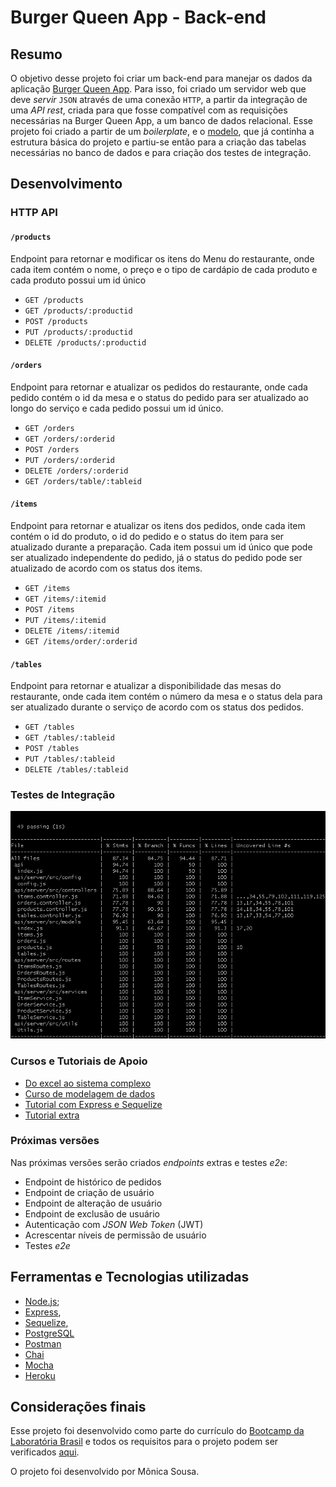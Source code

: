 # Burger Queen App - Back-end

## Resumo

O objetivo desse projeto foi criar um back-end para manejar os dados da aplicação [Burger Queen App](https://github.com/mokasousa/RestaurantApp-Burger-Queen/). 
Para isso, foi criado um servidor web que deve _servir_ `JSON` através de uma conexão `HTTP`, a partir da integração de uma _API rest_, criada para que fosse compatível com as requisições necessárias na Burger Queen App, a um banco de dados relacional.
Esse projeto foi criado a partir de um _boilerplate_, e o [modelo](https://github.com/rfukui/do-excel-ao-sistema-complexo), que já continha a estrutura básica do projeto e partiu-se então para a criação das tabelas necessárias no banco de dados e para criação dos testes de integração.

## Desenvolvimento

### HTTP API

#### `/products`

Endpoint para retornar e modificar os itens do Menu do restaurante, onde cada item contém o nome, o preço e o tipo de cardápio de cada produto e cada produto possui um id único

* `GET /products`
* `GET /products/:productid`
* `POST /products`
* `PUT /products/:productid`
* `DELETE /products/:productid`

#### `/orders`

Endpoint para retornar e atualizar os pedidos do restaurante, onde cada pedido contém o id da mesa e o status do pedido para ser atualizado ao longo do serviço e cada pedido possui um id único.

* `GET /orders`
* `GET /orders/:orderid`
* `POST /orders`
* `PUT /orders/:orderid`
* `DELETE /orders/:orderid`
* `GET /orders/table/:tableid` 

#### `/items`

Endpoint para retornar e atualizar os itens dos pedidos, onde cada item contém o id do produto, o id do pedido e o status do item para ser atualizado durante a preparação. Cada item possui um id único que pode ser atualizado independente do pedido, já o status do pedido pode ser atualizado de acordo com os status dos items.

* `GET /items`
* `GET /items/:itemid`
* `POST /items`
* `PUT /items/:itemid`
* `DELETE /items/:itemid`
* `GET /items/order/:orderid` 

#### `/tables`

Endpoint para retornar e atualizar a disponibilidade das mesas do restaurante, onde cada item contém o número da mesa e o status dela para ser atualizado durante o serviço de acordo com os status dos pedidos.

* `GET /tables`
* `GET /tables/:tableid`
* `POST /tables`
* `PUT /tables/:tableid`
* `DELETE /tables/:tableid`

### Testes de Integração

![Test](https://raw.githubusercontent.com/mokasousa/SAP003-burger-queen-api/master/img/bq-api-int-tests-v1.png)

### Cursos e Tutoriais de Apoio

* [Do excel ao sistema complexo](https://github.com/rfukui/do-excel-ao-sistema-complexo)
* [Curso de modelagem de dados](https://www.youtube.com/watch?v=Q_KTYFgvu1s)
* [Tutorial com Express e Sequelize](https://medium.com/italo-gouveia/criando-minha-primeira-api-rest-com-node-js-express-sequelize-e-mysql-para-cadastro-de-usu%C3%A1rios-1131a3e44ba1)
* [Tutorial extra](https://medium.com/@victorsteven/restful-api-with-nodejs-express-postgresql-sequelize-travis-mocha-coveralls-and-code-climate-f28715f7a014) 

### Próximas versões

Nas próximas versões serão criados _endpoints_ extras e testes _e2e_:

* Endpoint de histórico de pedidos
* Endpoint de criação de usuário
* Endpoint de alteração de usuário
* Endpoint de exclusão de usuário
* Autenticação com _JSON Web Token_ (JWT)
* Acrescentar níveis de permissão de usuário
* Testes _e2e_

## Ferramentas e Tecnologias utilizadas

* [Node.js](https://nodejs.org/);
* [Express](https://expressjs.com/), 
* [Sequelize](https://sequelize.org), 
* [PostgreSQL](https://www.postgresql.org/docs/)
* [Postman](https://www.getpostman.com)
* [Chai](https://www.chaijs.com/)
* [Mocha](https://mochajs.org/)
* [Heroku](https://www.heroku.com/)

## Considerações finais

Esse projeto foi desenvolvido como parte do currículo do [Bootcamp da Laboratória Brasil](https://www.laboratoria.la/br) e todos os requisitos para o projeto podem ser verificados [aqui](https://github.com/Laboratoria/SAP003-burger-queen-api).

O projeto foi desenvolvido por Mônica Sousa.
